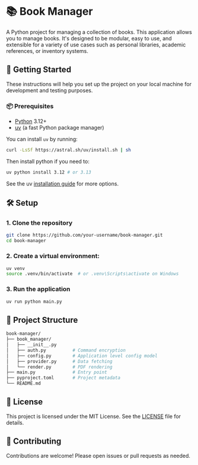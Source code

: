 # 📚 Book Manager

A Python project for managing a collection of books. This application allows you to manage books. It's designed to be modular, easy to use, and extensible for a variety of use cases such as personal libraries, academic references, or inventory systems.

## 🚀 Getting Started

These instructions will help you set up the project on your local machine for development and testing purposes.

### 📦 Prerequisites

- [Python](https://www.python.org/) 3.12+
- [uv](https://github.com/astral-sh/uv) (a fast Python package manager)

You can install `uv` by running:

```bash
curl -LsSf https://astral.sh/uv/install.sh | sh
```

Then install python if you need to:
```bash
uv python install 3.12 # or 3.13
```

See the uv [installation guide](https://docs.astral.sh/uv/getting-started/features/) for more options.

## 🛠️ Setup

### 1. Clone the repository
```bash
git clone https://github.com/your-username/book-manager.git
cd book-manager
```
### 2. Create a virtual environment:
```bash
uv venv
source .venv/bin/activate  # or .venv\Scripts\activate on Windows
```

### 3. Run the application
```bash
uv run python main.py
```

## 📁 Project Structure
```bash
book-manager/
├── book_manager/        
│   ├── __init__.py
│   ├── auth.py          # Command encryption
│   ├── config.py        # Application level config model
│   ├── provider.py      # Data fetching
│   └── render.py        # PDF rendering
├── main.py              # Entry point
├── pyproject.toml       # Project metadata
└── README.md
```

## 📄 License
This project is licensed under the MIT License. See the [LICENSE](LICENSE.txt) file for details.

## 🙌 Contributing
Contributions are welcome! Please open issues or pull requests as needed.
